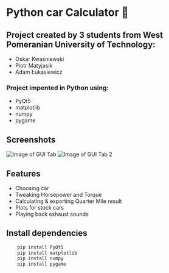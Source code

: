 # Python car Calculator 🚗

## Project created by 3 students from West Pomeranian University of Technology:

- Oskar Kwaśniewski
- Piotr Matyjasik
- Adam Łukasiewicz

### Project impented in Python using:

- PyQt5
- matplotlib
- numpy
- pygame

## Screenshots

![Image of GUI Tab](https://i.imgur.com/OnvGwsV.png)
![Image of GUI Tab 2](https://i.imgur.com/Yo2xMUC.png)

## Features

- Choosing car
- Tweaking Horsepower and Torque
- Calculating & exporting Quarter Mile result
- Plots for stock cars
- Playing back exhaust sounds

## Install dependencies

```bash
    pip install PyQt5
    pip install matplotlib
    pip install numpy
    pip install pygame
```
